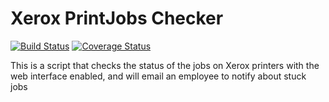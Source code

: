 Xerox PrintJobs Checker
========================

[![Build Status](https://travis-ci.org/tpavlek/PrintJobs.svg?branch=master)](https://travis-ci.org/tpavlek/PrintJobs)
[![Coverage Status](https://coveralls.io/repos/tpavlek/PrintJobs/badge.png?branch=master)](https://coveralls.io/r/tpavlek/PrintJobs?branch=master)

This is a script that checks the status of the jobs on Xerox printers with the web interface enabled, and will email an
employee to notify about stuck jobs
